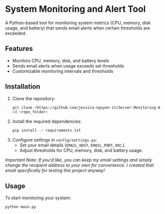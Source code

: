 # System Monitoring and Alert Tool

A Python-based tool for monitoring system metrics (CPU, memory, disk usage, and battery) that sends email alerts when 
certain thresholds are exceeded. 

## Features
- Monitors CPU, memory, disk, and battery levels
- Sends email alerts when usage exceeds set thresholds
- Customizable monitoring intervals and thresholds

## Installation

1. Clone the repository:
   ```bash
   git clone <https://github.com/jessica-nguyen-it/Server-Monitoring-Alert-System.git>
   cd <repo_folder>

2. Install the required dependencies:
   ```bash
   pip install -r requirements.txt
   
3. Configure settings in `config/settings.py`:
   - Set your email details (`EMAIL_HOST`, `EMAIL_PORT`, etc.).
   - Adjust thresholds for CPU, memory, disk, and battery usage.

_Important Note: If you'd like, you can keep my email settings and simply change the recipient address to your own for convenience. 
I created that email specifically for testing this project anyway!_

## Usage

To start monitoring your system:
```bash
python main.py

